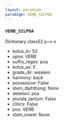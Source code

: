 ```yaml
---
layout: paradigm
paradigm: VERB_SILPOA
---
```

### ` VERB_SILPOA `

Dictionary class52 p~v o
* kotus_tn: 52
* upos: VERB
* suffix_regex: poa
* kotus_av: E
* grade_dir: weaken
* harmony: back
* possessive: False
* stem_diphthong: None
* deletion: poa
* plurale_tantum: False
* clitics: False
* pos: VERB
* stem_vowel: None
